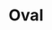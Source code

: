 ---
title: Oval
date: 
draft: false

# descripcion
description : Ovalos con detalle en plata

materials: Plata 925

color: Plateado

dimensions: 1,3 cm

code: 01-03-0155

type: "Aros"

categories: []

# Images
# first image will be shown in the product page
images:
  # - image: "images/path_to_image"
  # La ubicacion de las imagenes es imagenes/Aros/Aros.Microcubic/01-03-0155-oval
  - image: "./images/aros/microcubic/01-03-0155-ovalos-con-detalle-en-plata_a.jpeg"
  - image: "./images/aros/microcubic/01-03-0155-ovalos-con-detalle-en-plata_b.jpeg"
---